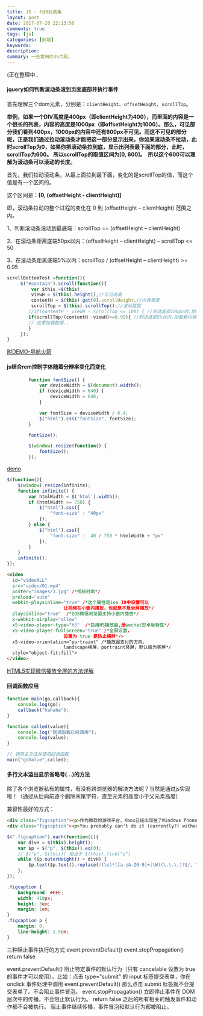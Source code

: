```yaml
---
title: JS - 代码封装集
layout: post
date: 2017-07-20 22:13:56
comments: true
tags: [js]
categories: [前端]
keywords: 
description:
summary: 一些常用的JS片段。
---
```


(正在整理中..

<!-- more -->

#### jquery如何判断滚动条滚到页面底部并执行事件


首先理解三个dom元素，分别是：`clientHeight`、`offsetHeight`、`scrollTop`。

**举例，如果一个DIV高度是400px（即clientHeight为400），而里面的内容是一个很长的列表，内容的高度是1000px（即offsetHeight为1000）。那么，可见部分我们看到400px，1000px的内容中还有600px不可见。而这不可见的部分呢，正是我们通过拉动滚动条才能把这一部分显示出来。你如果滚动条不拉动，此时scrollTop为0，如果你把滚动条拉到底，显示出列表最下面的部分，此时，scrollTop为600。**
**所以scrollTop的取值区间为[0, 600]。　所以这个600可以理解为滚动条可以滚动的长度。**

首先，我们拉动滚动条，从最上面拉到最下面，变化的是scrollTop的值，而这个值是有一个区间的。

这个区间是：**[0, (offsetHeight - clientHeight)]**

即，滚动条拉动的整个过程的变化在 0 到 (offsetHeight – clientHeight) 范围之内。

1、判断滚动条滚动到最底端：scrollTop == (offsetHeight – clientHeight)

2、在滚动条距离底端50px以内：(offsetHeight – clientHeight) – scrollTop <= 50

3、在滚动条距离底端5%以内：scrollTop / (offsetHeight – clientHeight) >= 0.95

```js
scrollBottomTest =function(){  
     $("#contain").scroll(function(){  
         var $this =$(this),  
         viewH = $(this).height(),//可见高度  
         contentH = $(this).get(0).scrollHeight,//内容高度  
         scrollTop = $(this).scrollTop();//滚动高度  
        //if(contentH - viewH - scrollTop <= 100) { //到达底部100px时,加载新内容  
        if(scrollTop/(contentH -viewH)>=0.95){ //到达底部5%以内,加载新内容  
        // 这里加载数据..  
        }  
     });  
}  
```
[附DEMO-导航火箭](/demo/rocket/index.html)


#### js结合rem控制字体随着分辨率变化而变化
```js
        function fontSize() {
            var deviceWidth = $(document).width();
            if (deviceWidth > 640) {
                deviceWidth = 640;
            }

            var fontSize = deviceWidth / 6.4;
            $("html").css("fontSize", fontSize);
        }

        fontSize();

        $(window).resize(function() {
            fontSize();
        });
```
[demo](http://www.qietu.com/html/f2/ntv2rem/)

```js
$(function(){
	$(window).resize(infinite);
	function infinite() {
		var htmlWidth = $('html').width();
		if (htmlWidth >= 750) {
			$("html").css({
				"font-size" : "40px"
			});
		} else {
			$("html").css({
				"font-size" :  40 / 750 * htmlWidth + "px"
			});
		}
	}
    infinite();
});
```


```html
<video
  id="videoALL"
  src="video/01.mp4"
  poster="images/1.jpg" /*视频封面*/
  preload="auto"
  webkit-playsinline="true" /*这个属性是ios 10中设置可以
                     让视频在小窗内播放，也就是不是全屏播放*/ 
  playsinline="true"  /*IOS微信浏览器支持小窗内播放*/
  x-webkit-airplay="allow"
  x5-video-player-type="h5"  /*启用H5播放器,是wechat安卓版特性*/
  x5-video-player-fullscreen="true" /*全屏设置，
                     设置为 true 是防止横屏*/>
  x5-video-orientation="portraint" /*播放器支付的方向，
                     landscape横屏，portraint竖屏，默认值为竖屏*/
  style="object-fit:fill">
</video>
```
[HTML5实现微信播放全屏的方法详解](http://www.php.cn/html5-tutorial-362962.html)


#### 回调函数应用

```js
function main(go,callback){
    console.log(go);
    callback("hahaha");
}

function called(value){
    console.log("回调函数已经调用");
    console.log(value);
}

// 调用主方法并使用回调函数
main("goValue",called);

```


#### 多行文本溢出显示省略号(...)的方法

除了各个浏览器私有的属性，有没有跨浏览器的解决方法呢？当然是通过js实现啦！（通过从后向前逐个删除末尾字符，直至元素的高度小于父元素高度）

兼容性最好的方式：

```html
<div class="figcaption"><p>作为微软的游戏平台，Xbox已经出现在了Windows Phone和Windows 8中，就在最近，微软宣布将旗下的Zune消费品牌也一并整合至Xbox品牌下，Xbox Live服务影响力越来越大，渗透面也越来越广。</p></div>
<div class="figcaption"><p>You probably can't do it (currently?) without a fixed-width font like Courier. With a fixed-width font every letter occupies the same horizontal space, so you could probably count the letters and multiply the result with the current font size in ems or exs. Then you would just have to test how many letters fit on one line, and then break it up.</p></div>
```

```js
$(".figcaption").each(function(i){
    var divH = $(this).height();
    var $p = $("p", $(this)).eq(0);
    // $("p", $(this)) 相当于 $(this).find("p") 
    while ($p.outerHeight() > divH) {
        $p.text($p.text().replace(/(\s)*([a-zA-Z0-9]+|\W)(\.\.\.)?$/, "..."));
    };
});
```

```css
.figcaption {
    background: #EEE;
    width: 410px;
    height: 3em;
    margin: 1em;
}
.figcaption p {
    margin: 0;
    line-height: 1.5em;
}
```

三种阻止事件执行的方式
event.preventDefault()
event.stopPropagation()
return false

event.preventDefault() 阻止特定事件的默认行为（只有 cancelable 设置为 true 的事件才可以使用），比如：点击 type="submit" 的 input 标签提交表单，你在 onclick 事件处理中调用 event.preventDefault() 那么点击 submit 标签就不会提交表单了。不会阻止事件冒泡。
event.stopPropagation() 立即停止事件在 DOM 层次中的传播。不会阻止默认行为。
return false 之后的所有相关的触发事件和动作都不会被执行。
阻止事件继续传播，事件冒泡和默认行为都被阻止。